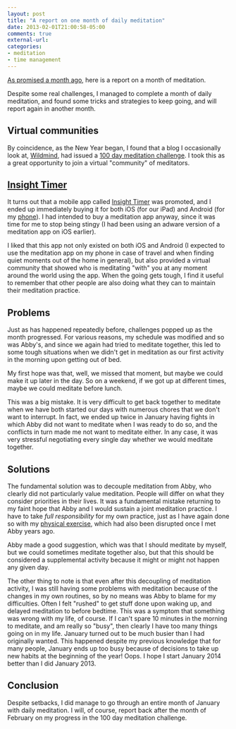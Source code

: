 ```yaml
---
layout: post
title: "A report on one month of daily meditation"
date: 2013-02-01T21:00:58-05:00
comments: true
external-url: 
categories: 
- meditation
- time management
---
```

[As promised a month ago](/blog/2012/12/30/when-i-dont-have-time-to-sit-and-breathe-something-is-wrong-with-my-life/), here is a report on a month of meditation.

Despite some real challenges, I managed to complete a month of daily meditation, and found some tricks and strategies to keep going, and will report again in another month.

<!--more-->

## Virtual communities

By coincidence, as the New Year began, I found that a blog I occasionally look at, [Wildmind](http://www.wildmind.org/), had issued a [100 day meditation challenge](http://www.wildmind.org/blogs/on-practice/join-us-for-wildminds-100-day-meditation-challenge). I took this as a great opportunity to join a virtual "community" of meditators.

## [Insight Timer](http://insighttimer.com/)

It turns out that a mobile app called [Insight Timer](http://insighttimer.com/) was promoted, and I ended up immediately buying it for both iOS (for our iPad) and Android (for my [phone](/blog/2012/03/22/paradox-i-will-observe-the-national-day-of-unplugging-but-just-bought-my-first-smartphone-this-week/)). I had intended to buy a meditation app anyway, since it was time for me to stop being stingy (I had been using an adware version of a meditation app on iOS earlier).

I liked that this app not only existed on both iOS and Android (I expected to use the meditation app on my phone in case of travel and when finding quiet moments out of the home in general), but also provided a virtual community that showed who is meditating "with" you at any moment around the world using the app. When the going gets tough, I find it useful to remember that other people are also doing what they can to maintain their meditation practice.

## Problems

Just as has happened repeatedly before, challenges popped up as the month progressed. For various reasons, my schedule was modified and so was Abby's, and since we again had tried to meditate together, this led to some tough situations when we didn't get in meditation as our first activity in the morning upon getting out of bed.

My first hope was that, well, we missed that moment, but maybe we could make it up later in the day. So on a weekend, if we got up at different times, maybe we could meditate before lunch.

This was a big mistake. It is very difficult to get back together to meditate when we have both started our days with numerous chores that we don't want to interrupt. In fact, we ended up twice in January having fights in which Abby did not want to meditate when I was ready to do so, and the conflicts in turn made me not want to meditate either. In any case, it was very stressful negotiating every single day whether we would meditate together.

## Solutions

The fundamental solution was to decouple meditation from Abby, who clearly did not particularly value meditation. People will differ on what they consider priorities in their lives. It was a fundamental mistake returning to my faint hope that Abby and I would sustain a joint meditation practice. I have to take *full responsibility* for my own practice, just as I have again done so with my [physical exercise](/blog/2012/12/28/meditations-on-climbing-the-36-floors-of-the-pitt-cathedral-of-learning/), which had also been disrupted once I met Abby years ago.

Abby made a good suggestion, which was that I should meditate by myself, but we could sometimes meditate together also, but that this should be considered a supplemental activity because it might or might not happen any given day.

The other thing to note is that even after this decoupling of meditation activity, I was still having some problems with meditation because of the changes in my own routines, so by no means was Abby to blame for my difficulties. Often I felt "rushed" to get stuff done upon waking up, and delayed meditation to before bedtime. This was a symptom that something was wrong with my life, of course. If I can't spare 10 minutes in the morning to meditate, and am really so "busy", then clearly I have too many things going on in my life. January turned out to be much busier than I had originally wanted. This happened despite my previous knowledge that for many people, January ends up too busy because of decisions to take up new habits at the beginning of the year! Oops. I hope I start January 2014 better than I did January 2013.

## Conclusion

Despite setbacks, I did manage to go through an entire month of January with daily meditation. I will, of course, report back after the month of February on my progress in the 100 day meditation challenge.
